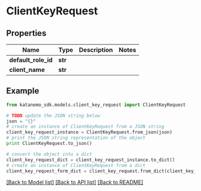 # ClientKeyRequest


## Properties
Name | Type | Description | Notes
------------ | ------------- | ------------- | -------------
**default_role_id** | **str** |  | 
**client_name** | **str** |  | 

## Example

```python
from katanemo_sdk.models.client_key_request import ClientKeyRequest

# TODO update the JSON string below
json = "{}"
# create an instance of ClientKeyRequest from a JSON string
client_key_request_instance = ClientKeyRequest.from_json(json)
# print the JSON string representation of the object
print ClientKeyRequest.to_json()

# convert the object into a dict
client_key_request_dict = client_key_request_instance.to_dict()
# create an instance of ClientKeyRequest from a dict
client_key_request_form_dict = client_key_request.from_dict(client_key_request_dict)
```
[[Back to Model list]](../README.md#documentation-for-models) [[Back to API list]](../README.md#documentation-for-api-endpoints) [[Back to README]](../README.md)


